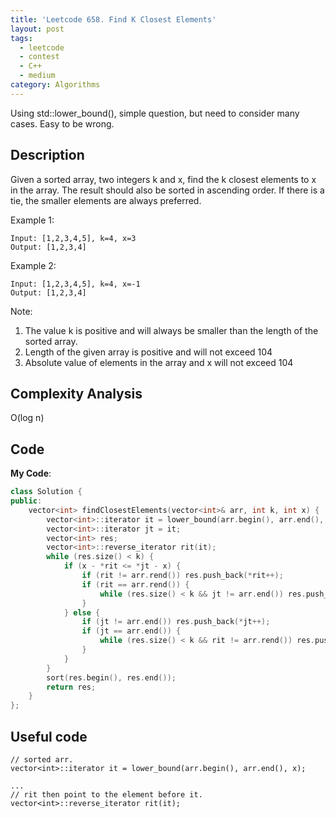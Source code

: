 ```yaml
---
title: 'Leetcode 658. Find K Closest Elements'
layout: post
tags:
  - leetcode
  - contest
  - C++
  - medium
category: Algorithms 
---
```


Using std::lower_bound(), simple question, but need to consider many cases. Easy to be wrong.

<!--more-->

## Description

Given a sorted array, two integers k and x, find the k closest elements to x in the array. The result should also be sorted in ascending order. If there is a tie, the smaller elements are always preferred.

Example 1:

```
Input: [1,2,3,4,5], k=4, x=3
Output: [1,2,3,4]
```

Example 2:

```
Input: [1,2,3,4,5], k=4, x=-1
Output: [1,2,3,4]
```
Note:

1. The value k is positive and will always be smaller than the length of the sorted array.
2. Length of the given array is positive and will not exceed 104
3. Absolute value of elements in the array and x will not exceed 104

## Complexity Analysis
O(log n)

## Code

**My Code**:

```cpp
class Solution {
public:
    vector<int> findClosestElements(vector<int>& arr, int k, int x) {
        vector<int>::iterator it = lower_bound(arr.begin(), arr.end(), x);
        vector<int>::iterator jt = it;
        vector<int> res;
        vector<int>::reverse_iterator rit(it);
        while (res.size() < k) {
            if (x - *rit <= *jt - x) {
                if (rit != arr.rend()) res.push_back(*rit++);
                if (rit == arr.rend()) {
                    while (res.size() < k && jt != arr.end()) res.push_back(*jt++);
                }
            } else {
                if (jt != arr.end()) res.push_back(*jt++);
                if (jt == arr.end()) {
                    while (res.size() < k && rit != arr.rend()) res.push_back(*rit++);
                }
            }
        }
        sort(res.begin(), res.end());
        return res;
    }
};
```
	
## Useful code

```
// sorted arr.
vector<int>::iterator it = lower_bound(arr.begin(), arr.end(), x);

...
// rit then point to the element before it.
vector<int>::reverse_iterator rit(it);
```